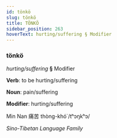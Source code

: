 ```yaml
---
id: tönkö
slug: tönkö
title: TÖNKÖ
sidebar_position: 263
hoverText: hurting/suffering § Modifier
---
```


### tönkö

*hurting/suffering* **§** Modifier

**Verb**: to be hurting/suffering

**Noun**: pain/suffering

**Modifier**: hurting/suffering

Min Nan 痛苦 thòng-khó͘  /tʰɔŋkʰɔ/

*Sino-Tibetan Language Family*